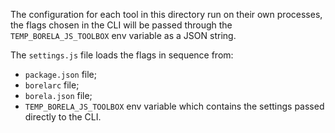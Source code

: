 The configuration for each tool in this directory run on their own processes,
the flags chosen in the CLI will be passed through the `TEMP_BORELA_JS_TOOLBOX`
env variable as a JSON string.

The `settings.js` file loads the flags in sequence from:

* `package.json` file;
* `borelarc` file;
* `borela.json` file;
* `TEMP_BORELA_JS_TOOLBOX` env variable which contains the settings passed
  directly to the CLI.
